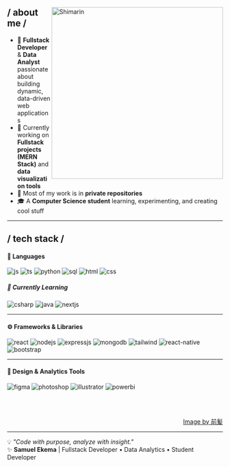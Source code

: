 <div>

<img align="right" width="400" alt="Shimarin" src="https://i.imgur.com/aNBi8Jf.png"/>

<h2> / about me / </h2>

- 🚀 **Fullstack Developer** & **Data Analyst** passionate about building dynamic, data-driven web applications  
- 🧠 Currently working on **Fullstack projects (MERN Stack)** and **data visualization tools**  
- 💼 Most of my work is in **private repositories**  
- 🎓 A **Computer Science student** learning, experimenting, and creating cool stuff  

---

<h2> / tech stack / </h2>

<h4> 🧩 Languages </h4>
<img src="https://img.shields.io/badge/JavaScript-323330?style=for-the-badge&logo=javascript&logoColor=F7DF1E" alt="js" />
<img src="https://img.shields.io/badge/TypeScript-007ACC?style=for-the-badge&logo=typescript&logoColor=white" alt="ts" />
<img src="https://img.shields.io/badge/Python-3776AB?style=for-the-badge&logo=python&logoColor=white" alt="python" />
<img src="https://img.shields.io/badge/SQL-336791?style=for-the-badge&logo=postgresql&logoColor=white" alt="sql" />
<img src="https://img.shields.io/badge/HTML5-E34F26?style=for-the-badge&logo=html5&logoColor=white" alt="html" />
<img src="https://img.shields.io/badge/CSS3-1572B6?style=for-the-badge&logo=css3&logoColor=white" alt="css" />

<h5> 🌱 Currently Learning </h5>
<img src="https://img.shields.io/badge/C%23-239120.svg?style=for-the-badge&logo=c-sharp&logoColor=white" alt="csharp" />
<img src="https://img.shields.io/badge/Java-ED8B00.svg?style=for-the-badge&logo=java&logoColor=white" alt="java" />
<img src="https://img.shields.io/badge/Next.js-000000?style=for-the-badge&logo=next.js&logoColor=white" alt="nextjs" />

---

<h4> ⚙️ Frameworks & Libraries </h4>
<img src="https://img.shields.io/badge/React-20232a.svg?style=for-the-badge&logo=react&logoColor=61DAFB" alt="react" />
<img src="https://img.shields.io/badge/Node.js-43853D.svg?style=for-the-badge&logo=node.js&logoColor=white" alt="nodejs" />
<img src="https://img.shields.io/badge/Express.js-404d59.svg?style=for-the-badge&logo=express&logoColor=61DAFB" alt="expressjs" />
<img src="https://img.shields.io/badge/MongoDB-4EA94B?style=for-the-badge&logo=mongodb&logoColor=white" alt="mongodb" />
<img src="https://img.shields.io/badge/TailwindCSS-06B6D4.svg?style=for-the-badge&logo=tailwindcss&logoColor=white" alt="tailwind" />
<img src="https://img.shields.io/badge/React_Native-20232a.svg?style=for-the-badge&logo=react&logoColor=61DAFB" alt="react-native" />
<img src="https://img.shields.io/badge/Bootstrap-563D7C.svg?style=for-the-badge&logo=bootstrap&logoColor=white" alt="bootstrap" />

---

<h4> 🎨 Design & Analytics Tools </h4>
<img src="https://img.shields.io/badge/Figma-F24E1E.svg?style=for-the-badge&logo=figma&logoColor=white" alt="figma" />
<img src="https://img.shields.io/badge/Adobe%20Photoshop-31A8FF.svg?style=for-the-badge&logo=adobe%20photoshop&logoColor=white" alt="photoshop" />
<img src="https://img.shields.io/badge/Adobe%20Illustrator-FF9A00.svg?style=for-the-badge&logo=adobe%20illustrator&logoColor=white" alt="illustrator" />
<img src="https://img.shields.io/badge/Power%20BI-F2C811.svg?style=for-the-badge&logo=powerbi&logoColor=black" alt="powerbi" />

<br/><br/>

<div align="right">
<a href="https://www.pixiv.net/en/users/35069640">Image by 前髪</a>
</div>

</div>

---

💡 *"Code with purpose, analyze with insight."*  
✨ **Samuel Ekema** | Fullstack Developer • Data Analytics • Student Developer  
